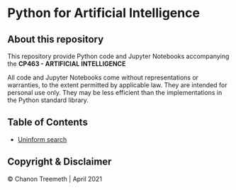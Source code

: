 # Python for Artificial Intelligence

## About this repository

This repository provide Python code and Jupyter Notebooks accompanying the **CP463 - ARTIFICIAL INTELLIGENCE**

All code and Jupyter Notebooks come without representations or warranties, to the extent permitted by applicable law. They are intended for personal use only. They may be less efficient than the implementations in the Python standard library.

## Table of Contents

* [Uninform search](https://github.com/chatreejs/py4ai/blob/master/01_uninformed_search.ipynb)

## Copyright & Disclaimer
© Chanon Treemeth | April 2021
